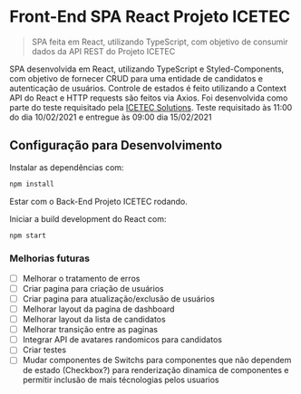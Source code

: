 ﻿
# Front-End SPA React Projeto ICETEC
> SPA feita em React, utilizando TypeScript, com objetivo de consumir dados da API REST do Projeto ICETEC

SPA desenvolvida em React, utilizando TypeScript e Styled-Components, com objetivo de fornecer CRUD para uma entidade de candidatos e autenticação de usuários.
Controle de estados é feito utilizando a Context API do React e HTTP requests são feitos via Axios.
Foi desenvolvida como parte do teste requisitado pela [ICETEC Solutions](https://icetecsolutions.com.br). Teste requisitado às 11:00 do dia 10/02/2021 e entregue às 09:00 dia 15/02/2021


## Configuração para Desenvolvimento
Instalar as dependências com:
```sh
npm install
```
Estar com o Back-End Projeto ICETEC rodando.

Iniciar a build development do React com:

```sh
npm start
```
### Melhorias futuras
 - [ ] Melhorar o tratamento de erros
 - [ ] Criar pagina para  criação de usuários
 - [ ] Criar pagina para  atualização/exclusão de usuários
 - [ ] Melhorar layout da pagina de dashboard
 - [ ] Melhorar layout da lista de candidatos
 - [ ] Melhorar transição entre as paginas
 - [ ] Integrar API de avatares randomicos para candidatos
 - [ ] Criar testes
 - [ ] Mudar componentes de Switchs para componentes que não dependem de estado (Checkbox?) para renderização dinamica de componentes e permitir inclusão de mais técnologias pelos usuarios
